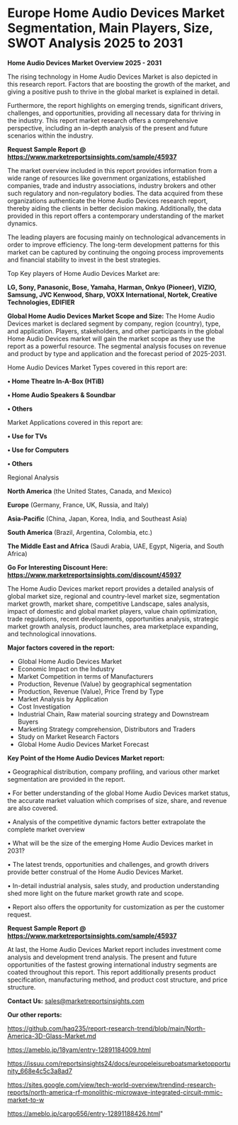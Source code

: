 # Europe Home Audio Devices Market Segmentation, Main Players, Size, SWOT Analysis 2025 to 2031

<Strong> Home Audio Devices Market Overview 2025 - 2031</strong>

The rising technology in Home Audio Devices Market is also depicted in this research report. Factors that are boosting the growth of the market, and giving a positive push to thrive in the global market is explained in detail.

Furthermore, the report highlights on emerging trends, significant drivers, challenges, and opportunities, providing all necessary data for thriving in the industry. This report market research offers a comprehensive perspective, including an in-depth analysis of the present and future scenarios within the industry.

<strong>Request Sample Report @ <a href=https://www.marketreportsinsights.com/sample/45937>https://www.marketreportsinsights.com/sample/45937</a></strong>

The market overview included in this report provides information from a wide range of resources like government organizations, established companies, trade and industry associations, industry brokers and other such regulatory and non-regulatory bodies. The data acquired from these organizations authenticate the Home Audio Devices research report, thereby aiding the clients in better decision making. Additionally, the data provided in this report offers a contemporary understanding of the market dynamics.

The leading players are focusing mainly on technological advancements in order to improve efficiency. The long-term development patterns for this market can be captured by continuing the ongoing process improvements and financial stability to invest in the best strategies.

Top Key players of Home Audio Devices Market are:

<strong>LG, Sony, Panasonic, Bose, Yamaha, Harman, Onkyo (Pioneer), VIZIO, Samsung, JVC Kenwood, Sharp, VOXX International, Nortek, Creative Technologies, EDIFIER</strong>

<strong><b>Global Home Audio Devices Market Scope and Size:</b></strong>
The Home Audio Devices market is declared segment by company, region (country), type, and application. Players, stakeholders, and other participants in the global Home Audio Devices market will gain the market scope as they use the report as a powerful resource. The segmental analysis focuses on revenue and product by type and application and the forecast period of 2025-2031.

Home Audio Devices Market Types covered in this report are:

<strong>•  Home Theatre In-A-Box (HTiB)

•  Home Audio Speakers & Soundbar

•  Others</strong>

Market Applications covered in this report are:

<strong>•  Use for TVs

•  Use for Computers

•  Others</strong> 

Regional Analysis

<strong>North America</strong> (the United States, Canada, and Mexico)

<strong>Europe</strong> (Germany, France, UK, Russia, and Italy)

<strong>Asia-Pacific</strong> (China, Japan, Korea, India, and Southeast Asia)

<strong>South America</strong> (Brazil, Argentina, Colombia, etc.)

<strong>The Middle East and Africa</strong> (Saudi Arabia, UAE, Egypt, Nigeria, and South Africa)

<strong>Go For Interesting Discount Here: <a href=https://www.marketreportsinsights.com/discount/45937>https://www.marketreportsinsights.com/discount/45937</a></strong>

The Home Audio Devices market report provides a detailed analysis of global market size, regional and country-level market size, segmentation market growth, market share, competitive Landscape, sales analysis, impact of domestic and global market players, value chain optimization, trade regulations, recent developments, opportunities analysis, strategic market growth analysis, product launches, area marketplace expanding, and technological innovations.

<strong><b>Major factors covered in the report:</b></strong>
<ul>
  <li>Global Home Audio Devices Market </li>
  <li>Economic Impact on the Industry</li>
  <li>Market Competition in terms of Manufacturers</li>
  <li>Production, Revenue (Value) by geographical segmentation</li>
  <li>Production, Revenue (Value), Price Trend by Type</li>
  <li>Market Analysis by Application</li>
  <li>Cost Investigation</li>
  <li>Industrial Chain, Raw material sourcing strategy and Downstream Buyers</li>
  <li>Marketing Strategy comprehension, Distributors and Traders</li>
  <li>Study on Market Research Factors</li>
  <li>Global Home Audio Devices Market Forecast</li>
</ul>

<strong><b>Key Point of the Home Audio Devices Market report:</b></strong>

• Geographical distribution, company profiling, and various other market segmentation are provided in the report.

• For better understanding of the global Home Audio Devices market status, the accurate market valuation which comprises of size, share, and revenue are also covered.

• Analysis of the competitive dynamic factors better extrapolate the complete market overview

• What will be the size of the emerging Home Audio Devices market in 2031?

• The latest trends, opportunities and challenges, and growth drivers provide better construal of the Home Audio Devices Market.

• In-detail industrial analysis, sales study, and production understanding shed more light on the future market growth rate and scope.

• Report also offers the opportunity for customization as per the customer request.

<strong>Request Sample Report @ <a href=https://www.marketreportsinsights.com/sample/45937>https://www.marketreportsinsights.com/sample/45937</a></strong>

At last, the Home Audio Devices Market report includes investment come analysis and development trend analysis. The present and future opportunities of the fastest growing international industry segments are coated throughout this report. This report additionally presents product specification, manufacturing method, and product cost structure, and price structure.

<strong>Contact Us:</strong>
sales@marketreportsinsights.com

<strong>Our other reports:</strong>

<a href=https://github.com/haq235/report-research-trend/blob/main/North-America-3D-Glass-Market.md>https://github.com/haq235/report-research-trend/blob/main/North-America-3D-Glass-Market.md</a>

<a href=https://ameblo.jp/18yam/entry-12891184009.html>https://ameblo.jp/18yam/entry-12891184009.html</a>

<a href=https://issuu.com/reportsinsights24/docs/europeleisureboatsmarketopportunity_668e4c5c3a8ad7>https://issuu.com/reportsinsights24/docs/europeleisureboatsmarketopportunity_668e4c5c3a8ad7</a>

<a href=https://sites.google.com/view/tech-world-overview/trendind-research-reports/north-america-rf-monolithic-microwave-integrated-circuit-mmic-market-to-w>https://sites.google.com/view/tech-world-overview/trendind-research-reports/north-america-rf-monolithic-microwave-integrated-circuit-mmic-market-to-w</a>

<a href=https://ameblo.jp/cargo656/entry-12891188426.html>https://ameblo.jp/cargo656/entry-12891188426.html</a>"

